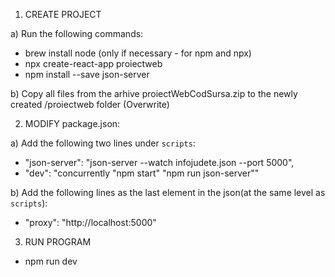 
1. CREATE PROJECT

a) Run the following commands:
* brew install node (only if necessary - for npm and npx)
* npx create-react-app proiectweb
* npm install --save json-server

b) Copy all files from the arhive proiectWebCodSursa.zip to the newly created /proiectweb folder (Overwrite)


2. MODIFY package.json:

a) Add the following two lines under `scripts`:
* "json-server": "json-server --watch infojudete.json --port 5000",
* "dev": "concurrently \"npm start\" \"npm run json-server\""

b) Add the following lines as the last element in the json(at the same level as `scripts`):
* "proxy": "http://localhost:5000"


3. RUN PROGRAM

* npm run dev